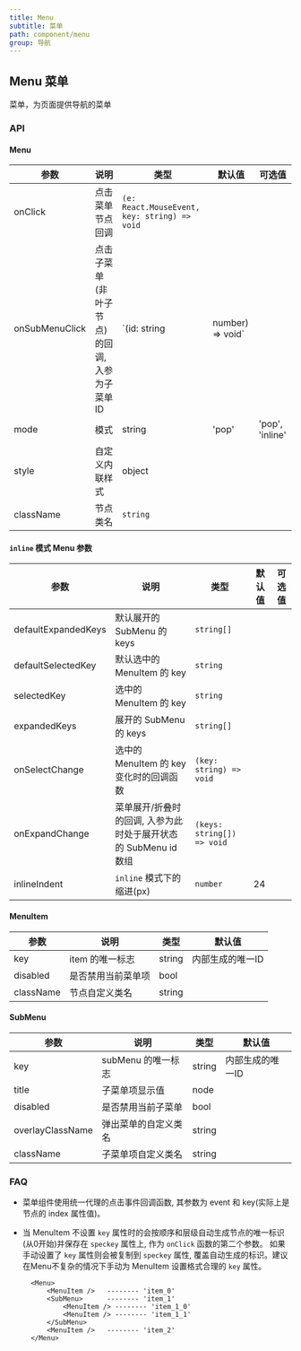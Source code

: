 ```yaml
---
title: Menu
subtitle: 菜单
path: component/menu
group: 导航
---
```


## Menu 菜单

菜单，为页面提供导航的菜单

### API

#### Menu

| 参数 | 说明 | 类型 | 默认值 | 可选值 |
|------|------|------|--------|-----|
| onClick | 点击菜单节点回调 | `(e: React.MouseEvent, key: string) => void` |  | |
| onSubMenuClick | 点击子菜单(非叶子节点)的回调, 入参为子菜单 ID | `(id: string | number) => void` |  | |
| mode | 模式 | string | 'pop' | 'pop', 'inline' |
| style | 自定义内联样式 | object |  | |
| className | 节点类名 | `string` |  | |

#### `inline` 模式 Menu 参数
| 参数 | 说明 | 类型 | 默认值 | 可选值 |
|------|------|------|--------|-----|
| defaultExpandedKeys | 默认展开的 SubMenu 的 keys | `string[]` | | |
| defaultSelectedKey | 默认选中的 MenuItem 的 key | `string` | |
| selectedKey | 选中的 MenuItem 的 key | `string` | |
| expandedKeys | 展开的 SubMenu 的 keys | `string[]` | | |
| onSelectChange | 选中的 MenuItem 的 key 变化时的回调函数 | `(key: string) => void` | |
| onExpandChange | 菜单展开/折叠时的回调, 入参为此时处于展开状态的 SubMenu id 数组 | `(keys: string[]) => void` |  | |
| inlineIndent | `inline` 模式下的缩进(px) | `number` | 24 | |

#### MenuItem

| 参数 | 说明 | 类型 | 默认值 |
|------|------|------|--------|
| key | item 的唯一标志 | string | 内部生成的唯一ID |
| disabled | 是否禁用当前菜单项 | bool |  |
| className | 节点自定义类名 | string |  |


#### SubMenu

| 参数 | 说明 | 类型 | 默认值 |
|------|------|------|--------|
| key | subMenu 的唯一标志 | string | 内部生成的唯一ID |
| title | 子菜单项显示值 | node |  |
| disabled | 是否禁用当前子菜单 | bool |  |
| overlayClassName | 弹出菜单的自定义类名 | string |  |
| className | 子菜单项自定义类名 | string |  |


### FAQ

- 菜单组件使用统一代理的点击事件回调函数, 其参数为 event 和 key(实际上是节点的 index 属性值)。
- 当 MenuItem 不设置 `key` 属性时的会按顺序和层级自动生成节点的唯一标识(从0开始)并保存在 `speckey` 属性上, 作为 `onClick` 函数的第二个参数。
  如果手动设置了 `key` 属性则会被复制到 `speckey` 属性, 覆盖自动生成的标识。建议在Menu不复杂的情况下手动为 MenuItem 设置格式合理的 `key` 属性。

  ```
	<Menu>
		<MenuItem />   -------- 'item_0'
		<SubMenu>      -------- 'item_1'
			<MenuItem /> -------- 'item_1_0'
			<MenuItem /> -------- 'item_1_1'
		</SubMenu>
		<MenuItem />   -------- 'item_2'
	</Menu>

	```
